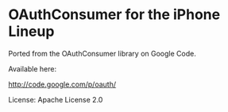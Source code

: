 OAuthConsumer for the iPhone Lineup
===================================

Ported from the OAuthConsumer library on Google Code.

Available here:

http://code.google.com/p/oauth/

License: Apache License 2.0

